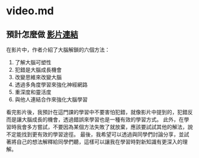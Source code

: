 # video.md

## 預計怎麼做 [影片連結](https://www.youtube.com/watch?v=DgbSc6Ys710)

在影片中，作者介紹了大腦解鎖的六個方法：

1. 了解大腦可塑性
2. 犯錯是大腦成長機會
3. 改變思維來改變大腦
4. 透過多角度學習來強化神經網路
5. 重深度和靈活度
6. 與他人連結合作來強化大腦學習

看完影片後，我預計在這門課的學習中不要害怕犯錯，就像影片中提到的，犯錯反而是讓大腦成長的機會，透過錯誤來學習也是一種有效的學習方式。
此外，在學習時我會多方嘗試，不要因為某個方法失敗了就放棄，應該要試試其他的解法，說不定能找到更有效的學習途徑。
最後，我希望可以透過與同學們討論分享，並試著將自己的想法解釋給同學們聽，這樣可以讓我在學習時對新知識有更深入的理解。
